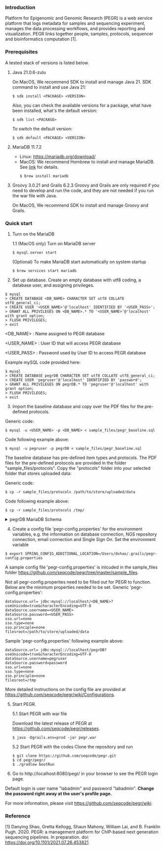 ### Introduction

Platform for Epigenomic and Genomic Research (PEGR) is a web service platform that logs metadata for samples and sequencing experiment, manages the data processing workflows, and provides reporting and visualization. PEGR links together people, samples, protocols, sequencer and bioinformatics computation [1].

### Prerequisites

A tested stack of versions is listed below.

1. Java 21.0.6-zulu
   
   On MacOS, We recommend SDK to install and manage Java 21. SDK command to install and use Java 21:
   
      ```
      $ sdk install <PACKAGE> <VERSION>
      ```
    Also, you can check the available versions for a package, what have been installed, what's the default version:
      ```
      $ sdk list <PACKAGE>
      ```
    To switch the default version:
      ```
      $ sdk default <PACKAGE> <VERSION>
      ```

2. MariaDB 11.7.2
   - Linux: https://mariadb.org/download/
   - MacOS: We recommend Hombrew to install and manage MariaDB. See [link](https://mariadb.com/kb/en/installing-mariadb-on-macos-using-homebrew/) for details.
     ```
     $ brew install mariadb
     ```

3. Groovy 3.0.21 and Grails 6.2.3
   Groovy and Grails are only required if you need to develop and run the code, and they are not needed if you run the war file with Java.

   On MacOS, We recommend SDK to install and manage Groovy and Grails.

### Quick start

1. Turn on the MariaDB

   1.1 (MacOS only) Turn on MariaDB server
   ```
   $ mysql.server start
   ``` 

   (Optional) To make MariaDB start automatically on system startup 
   ```
   $ brew services start mariadb
   ```

2. Set up database. Create an empty database with utf8 coding, a database user, and assigning privileges.
```
$ mysql
> CREATE DATABASE <DB_NAME> CHARACTER SET utf8 COLLATE utf8_general_ci;
> CREATE USER '<USER_NAME>'@'localhost' IDENTIFIED BY '<USER_PASS>';
> GRANT ALL PRIVILEGES ON <DB_NAME>.* TO '<USER_NAME>'@'localhost' with grant option;
> FLUSH PRIVILEGES;
> exit
```
<DB_NAME> : Name assigned to PEGR database

<USER_NAME> : User ID that will access PEGR database

<USER_PASS> : Password used by User ID to access PEGR database


Example mySQL code provided here:
```
$ mysql
> CREATE DATABASE pegrDB CHARACTER SET utf8 COLLATE utf8_general_ci;
> CREATE USER 'pegruser'@'localhost' IDENTIFIED BY 'password';
> GRANT ALL PRIVILEGES ON pegrDB.* TO 'pegruser'@'localhost' with grant option;
> FLUSH PRIVILEGES;
> exit
```

3. Import the baseline database and copy over the PDF files for the pre-defined protocols.
   
Generic code:
```
$ mysql -u <USER_NAME> -p <DB_NAME> < sample_files/pegr_baseline.sql 
```
Code following example above:
```
$ mysql -u pegruser -p pegrDB < sample_files/pegr_baseline.sql
```
The baseline database has pre-defined item types and protocols. The PDF files for the  pre-defined protocols are provided in the folder "sample_files/protocols". Copy the "protocols" folder into your selected folder that stores uploaded data:

Generic code:
```
$ cp -r sample_files/protocols /path/to/store/uploaded/data
```
Code following example above:
```
$ cp -r sample_files/protocols /tmp/
```

<details close>
<summary>pegrDB MariaDB Schema</summary>
<br>

   Alignment schema:
   ![AlignmentTables](https://user-images.githubusercontent.com/18726510/145878749-9148ea49-2ef5-4276-a666-74d76abc8cca.png)
   
   Authorization schema:
   
   ![AuthorizationTables](https://user-images.githubusercontent.com/18726510/145878772-fe397589-9d7c-4700-bfca-9c172f3d9c35.png)
   
   Experiment schema:
   ![ExperimentTables](https://user-images.githubusercontent.com/18726510/145878780-4fe88a96-a141-47be-a0a7-44837fa7da45.png)
   
   Sample schema:
   ![SampleTables](https://user-images.githubusercontent.com/18726510/145878795-2cb55ba7-462e-4ea9-818c-c96f4818a3a2.png)
   
   Sequencing schema:
   ![SequencingTables](https://user-images.githubusercontent.com/18726510/145878801-26749c48-8298-46c9-ac08-62fd4fab9a17.png)
   

</details>

4. Create a config file 'pegr-config.properties' for the environment variables, e.g. the information on database connection, NGS repository connection, email connection and Single Sign On. Set the environment variable
```
$ export SPRING_CONFIG_ADDITIONAL_LOCATION=/Users/dshao/.grails/pegr-config.properties
```

A sample config file 'pegr-config.properties' is inlcuded in the sample_files folder https://github.com/seqcode/pegr/tree/master/sample_files. 

Not all pegr-config.properites need to be filled out for PEGR to function. Below are the minimum properties needed to be set.
Generic 'pegr-config.properties':
```
dataSource.url= jdbc:mysql://localhost/<DB_NAME>?useUnicode=true&characterEncoding=UTF-8
dataSource.username=<USER_NAME>
dataSource.password=<USER_PASS>
sso.url=none
sso.type=none
sso.principle=none
filesroot=/path/to/store/uploaded/data
```

Sample 'pegr-config.properties' following example above:
```
dataSource.url= jdbc:mysql://localhost/pegrDB?useUnicode=true&characterEncoding=UTF-8
dataSource.username=pegruser
dataSource.password=password
sso.url=none
sso.type=none
sso.principle=none
filesroot=/tmp
```

More detailed instructions on the config file are provided at https://github.com/seqcode/pegr/wiki/Configurations.

5. Start PEGR.

    5.1 Start PEGR with war file

      Download the latest release of PEGR at https://github.com/seqcode/pegr/releases.
      
      ```
      $ java -Dgrails.env=prod -jar pegr.war
      ```
      
   5.2 Start PEGR with the codes
      Clone the repository and run   
      ```
      $ git clone https://github.com/seqcode/pegr.git
      $ cd pegr/pegr/
      $ ./gradlew bootRun 
      ```

7. Go to http://localhost:8080/pegr/ in your browser to see the PEGR login page.

Default login is user name "labadmin" and password "labadmin". **Change the password right away at the user's profile page.**

For more information, please visit https://github.com/seqcode/pegr/wiki.

### Reference

[1] Danying Shao, Gretta Kellogg, Shaun Mahony, William Lai, and B. Franklin Pugh. 2020. PEGR: a management platform for ChIP-based next generation sequencing pipelines. In preparation. doi: https://doi.org/10.1101/2021.07.26.453821

